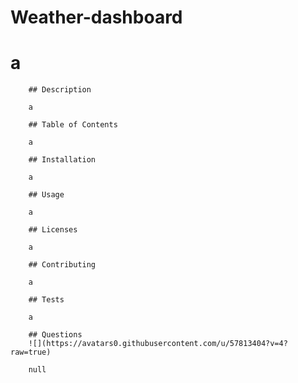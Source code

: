 # Weather-dashboard

# a

        ## Description

        a

        ## Table of Contents

        a

        ## Installation

        a

        ## Usage

        a

        ## Licenses

        a

        ## Contributing

        a

        ## Tests

        a

        ## Questions
        ![](https://avatars0.githubusercontent.com/u/57813404?v=4?raw=true)

        null

